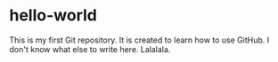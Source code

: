 # hello-world
This is my first Git repository. It is created to learn how to use GitHub.
I don't know what else to write here. Lalalala.
